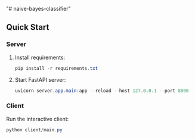 "# naive-bayes-classifier"
 
## Quick Start

### Server
1. Install requirements:
   ```powershell
   pip install -r requirements.txt
   ```
2. Start FastAPI server:
   ```powershell
   uvicorn server.app.main:app --reload --host 127.0.0.1 --port 8000
   ```

### Client
Run the interactive client:
```powershell
python client/main.py
```
